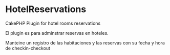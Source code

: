 HotelReservations
=================

CakePHP Plugin for hotel rooms reservations


El plugin es para adminstrar reservas en hoteles.

Manteine un registro de las habitaciones y las reservas con su fecha y hora de checkin-checkout